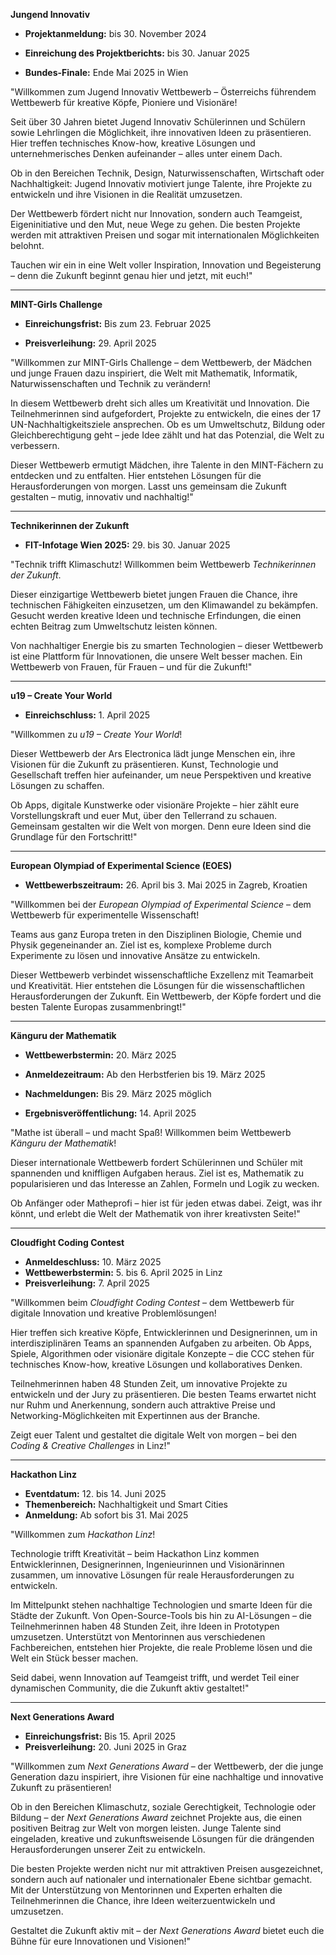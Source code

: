 **Jungend Innovativ**

- **Projektanmeldung:** bis 30. November 2024

- **Einreichung des Projektberichts:** bis 30. Januar 2025

- **Bundes-Finale:** Ende Mai 2025 in Wien

"Willkommen zum Jugend Innovativ Wettbewerb – Österreichs führendem Wettbewerb für kreative Köpfe, Pioniere und Visionäre!

Seit über 30 Jahren bietet Jugend Innovativ Schülerinnen und Schülern sowie Lehrlingen die Möglichkeit, ihre innovativen Ideen zu präsentieren. Hier treffen technisches Know-how, kreative Lösungen und unternehmerisches Denken aufeinander – alles unter einem Dach.

Ob in den Bereichen Technik, Design, Naturwissenschaften, Wirtschaft oder Nachhaltigkeit: Jugend Innovativ motiviert junge Talente, ihre Projekte zu entwickeln und ihre Visionen in die Realität umzusetzen.

Der Wettbewerb fördert nicht nur Innovation, sondern auch Teamgeist, Eigeninitiative und den Mut, neue Wege zu gehen. Die besten Projekte werden mit attraktiven Preisen und sogar mit internationalen Möglichkeiten belohnt.

Tauchen wir ein in eine Welt voller Inspiration, Innovation und Begeisterung – denn die Zukunft beginnt genau hier und jetzt, mit euch!"

---------------------------------------------------

**MINT-Girls Challenge**

- **Einreichungsfrist:** Bis zum 23. Februar 2025

- **Preisverleihung:** 29. April 2025

"Willkommen zur MINT-Girls Challenge – dem Wettbewerb, der Mädchen und junge Frauen dazu inspiriert, die Welt mit Mathematik, Informatik, Naturwissenschaften und Technik zu verändern!

In diesem Wettbewerb dreht sich alles um Kreativität und Innovation. Die Teilnehmerinnen sind aufgefordert, Projekte zu entwickeln, die eines der 17 UN-Nachhaltigkeitsziele ansprechen. Ob es um Umweltschutz, Bildung oder Gleichberechtigung geht – jede Idee zählt und hat das Potenzial, die Welt zu verbessern.

Dieser Wettbewerb ermutigt Mädchen, ihre Talente in den MINT-Fächern zu entdecken und zu entfalten. Hier entstehen Lösungen für die Herausforderungen von morgen. Lasst uns gemeinsam die Zukunft gestalten – mutig, innovativ und nachhaltig!"

---

**Technikerinnen der Zukunft**

- **FIT-Infotage Wien 2025:** 29. bis 30. Januar 2025

"Technik trifft Klimaschutz! Willkommen beim Wettbewerb *Technikerinnen der Zukunft*.

Dieser einzigartige Wettbewerb bietet jungen Frauen die Chance, ihre technischen Fähigkeiten einzusetzen, um den Klimawandel zu bekämpfen. Gesucht werden kreative Ideen und technische Erfindungen, die einen echten Beitrag zum Umweltschutz leisten können.

Von nachhaltiger Energie bis zu smarten Technologien – dieser Wettbewerb ist eine Plattform für Innovationen, die unsere Welt besser machen. Ein Wettbewerb von Frauen, für Frauen – und für die Zukunft!"

---

**u19 – Create Your World**

- **Einreichschluss:** 1. April 2025

"Willkommen zu *u19 – Create Your World*!

Dieser Wettbewerb der Ars Electronica lädt junge Menschen ein, ihre Visionen für die Zukunft zu präsentieren. Kunst, Technologie und Gesellschaft treffen hier aufeinander, um neue Perspektiven und kreative Lösungen zu schaffen.

Ob Apps, digitale Kunstwerke oder visionäre Projekte – hier zählt eure Vorstellungskraft und euer Mut, über den Tellerrand zu schauen. Gemeinsam gestalten wir die Welt von morgen. Denn eure Ideen sind die Grundlage für den Fortschritt!"

---

**European Olympiad of Experimental Science (EOES)**

- **Wettbewerbszeitraum:** 26. April bis 3. Mai 2025 in Zagreb, Kroatien

"Willkommen bei der *European Olympiad of Experimental Science* – dem Wettbewerb für experimentelle Wissenschaft!

Teams aus ganz Europa treten in den Disziplinen Biologie, Chemie und Physik gegeneinander an. Ziel ist es, komplexe Probleme durch Experimente zu lösen und innovative Ansätze zu entwickeln.

Dieser Wettbewerb verbindet wissenschaftliche Exzellenz mit Teamarbeit und Kreativität. Hier entstehen die Lösungen für die wissenschaftlichen Herausforderungen der Zukunft. Ein Wettbewerb, der Köpfe fordert und die besten Talente Europas zusammenbringt!"

---

**Känguru der Mathematik**

- **Wettbewerbstermin:** 20. März 2025

- **Anmeldezeitraum:** Ab den Herbstferien bis 19. März 2025

- **Nachmeldungen:** Bis 29. März 2025 möglich

- **Ergebnisveröffentlichung:** 14. April 2025

"Mathe ist überall – und macht Spaß! Willkommen beim Wettbewerb *Känguru der Mathematik*!

Dieser internationale Wettbewerb fordert Schülerinnen und Schüler mit spannenden und kniffligen Aufgaben heraus. Ziel ist es, Mathematik zu popularisieren und das Interesse an Zahlen, Formeln und Logik zu wecken.

Ob Anfänger oder Matheprofi – hier ist für jeden etwas dabei. Zeigt, was ihr könnt, und erlebt die Welt der Mathematik von ihrer kreativsten Seite!"

------------------

**Cloudfight Coding Contest**

- **Anmeldeschluss:** 10. März 2025
- **Wettbewerbstermin:** 5. bis 6. April 2025 in Linz
- **Preisverleihung:** 7. April 2025

"Willkommen beim *Cloudfight Coding Contest* – dem Wettbewerb für digitale Innovation und kreative Problemlösungen!

Hier treffen sich kreative Köpfe, Entwicklerinnen und Designerinnen, um in interdisziplinären Teams an spannenden Aufgaben zu arbeiten. Ob Apps, Spiele, Algorithmen oder visionäre digitale Konzepte – die CCC stehen für technisches Know-how, kreative Lösungen und kollaboratives Denken.

Teilnehmerinnen haben 48 Stunden Zeit, um innovative Projekte zu entwickeln und der Jury zu präsentieren. Die besten Teams erwartet nicht nur Ruhm und Anerkennung, sondern auch attraktive Preise und Networking-Möglichkeiten mit Expertinnen aus der Branche.

Zeigt euer Talent und gestaltet die digitale Welt von morgen – bei den *Coding & Creative Challenges* in Linz!"

---

**Hackathon Linz**

- **Eventdatum:** 12. bis 14. Juni 2025
- **Themenbereich:** Nachhaltigkeit und Smart Cities
- **Anmeldung:** Ab sofort bis 31. Mai 2025

"Willkommen zum *Hackathon Linz*!

Technologie trifft Kreativität – beim Hackathon Linz kommen Entwicklerinnen, Designerinnen, Ingenieurinnen und Visionärinnen zusammen, um innovative Lösungen für reale Herausforderungen zu entwickeln.

Im Mittelpunkt stehen nachhaltige Technologien und smarte Ideen für die Städte der Zukunft. Von Open-Source-Tools bis hin zu AI-Lösungen – die Teilnehmerinnen haben 48 Stunden Zeit, ihre Ideen in Prototypen umzusetzen. Unterstützt von Mentorinnen aus verschiedenen Fachbereichen, entstehen hier Projekte, die reale Probleme lösen und die Welt ein Stück besser machen.

Seid dabei, wenn Innovation auf Teamgeist trifft, und werdet Teil einer dynamischen Community, die die Zukunft aktiv gestaltet!"

-------------------

**Next Generations Award**

- **Einreichungsfrist:** Bis 15. April 2025
- **Preisverleihung:** 20. Juni 2025 in Graz

"Willkommen zum *Next Generations Award* – der Wettbewerb, der die junge Generation dazu inspiriert, ihre Visionen für eine nachhaltige und innovative Zukunft zu präsentieren!

Ob in den Bereichen Klimaschutz, soziale Gerechtigkeit, Technologie oder Bildung – der *Next Generations Award* zeichnet Projekte aus, die einen positiven Beitrag zur Welt von morgen leisten. Junge Talente sind eingeladen, kreative und zukunftsweisende Lösungen für die drängenden Herausforderungen unserer Zeit zu entwickeln.

Die besten Projekte werden nicht nur mit attraktiven Preisen ausgezeichnet, sondern auch auf nationaler und internationaler Ebene sichtbar gemacht. Mit der Unterstützung von Mentorinnen und Experten erhalten die Teilnehmerinnen die Chance, ihre Ideen weiterzuentwickeln und umzusetzen.

Gestaltet die Zukunft aktiv mit – der *Next Generations Award* bietet euch die Bühne für eure Innovationen und Visionen!"
